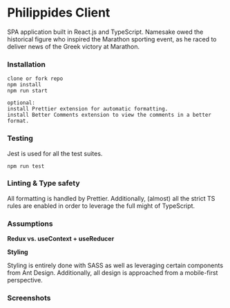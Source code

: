 # Philippides Client
SPA application built in React.js and TypeScript. Namesake owed the historical figure who inspired the Marathon sporting event, as he raced to deliver news of the Greek victory at Marathon.

### Installation
```
clone or fork repo
npm install
npm run start

optional:
install Prettier extension for automatic formatting.
install Better Comments extension to view the comments in a better format.
```

### Testing
Jest is used for all the test suites.
```
npm run test
```

### Linting & Type safety
All formatting is handled by Prettier. Additionally, (almost) all the strict TS rules are enabled in order to leverage the full might of TypeScript.

### Assumptions

**Redux vs. useContext + useReducer**

**Styling**

Styling is entirely done with SASS as well as leveraging certain components from Ant Design.
Additionally, all design is approached from a mobile-first perspective.

### Screenshots